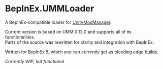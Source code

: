 # BepInEx.UMMLoader

A BepInEx-compatible loader for [UnityModManager](https://github.com/newman55/unity-mod-manager).

Current version is based on UMM 0.13.0 and supports all of its functionalities.  
Parts of the source was rewritten for clarity and integration with BepInEx.

Written for BepInEx 5, which you can currently get as [bleeding edge builds](http://bepisbuilds.dyn.mk/bepinex_be).

*Currently WIP, but functional*